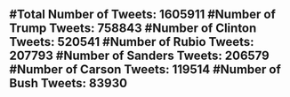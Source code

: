 #Total Number of Tweets: 1605911 
#Number of Trump Tweets: 758843
#Number of Clinton Tweets: 520541
#Number of Rubio Tweets: 207793
#Number of Sanders Tweets: 206579
#Number of Carson Tweets: 119514
#Number of Bush Tweets: 83930
---
